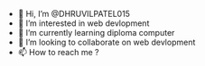 - 👋 Hi, I’m @DHRUVILPATEL015
- 👀 I’m interested in web devlopment
- 🌱 I’m currently learning diploma computer
- 💞️ I’m looking to collaborate on web devlopment
- 📫 How to reach me ?

<!---
DHRUVILPATEL015/DHRUVILPATEL015 is a ✨ special ✨ repository because its `README.md` (this file) appears on your GitHub profile.
You can click the Preview link to take a look at your changes.
--->
